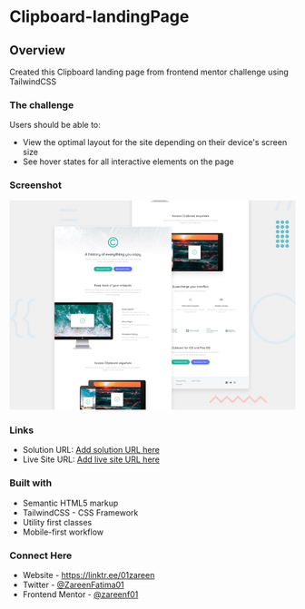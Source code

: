 # Clipboard-landingPage

## Overview

Created this Clipboard landing page from frontend mentor challenge using TailwindCSS

### The challenge

Users should be able to:

- View the optimal layout for the site depending on their device's screen size
- See hover states for all interactive elements on the page

### Screenshot

![](./screenshot.jpg)

### Links

- Solution URL: [Add solution URL here](https://your-solution-url.com)
- Live Site URL: [Add live site URL here](https://your-live-site-url.com)

### Built with

- Semantic HTML5 markup
- TailwindCSS - CSS Framework
- Utility first classes
- Mobile-first workflow

### Connect Here

- Website - https://linktr.ee/01zareen
- Twitter - [@ZareenFatima01](https://twitter.com/ZareenFatima01)
- Frontend Mentor - [@zareenf01](https://www.frontendmentor.io/profile/zareenf01)

